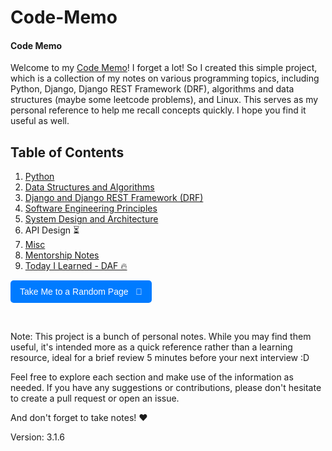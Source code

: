 # Code-Memo

#### Code Memo

Welcome to my [Code Memo](https://mouhamaddev.github.io/Code-Memo/)! I forget a lot! So I created this simple project, which is a collection of my notes on various programming topics, including Python, Django, Django REST Framework (DRF), algorithms and data structures (maybe some leetcode problems), and Linux. This serves as my personal reference to help me recall concepts quickly. I hope you find it useful as well.

## Table of Contents

1. [Python](/python.md)
2. [Data Structures and Algorithms](/dsa.md)
3. [Django and Django REST Framework (DRF)](/django.md)
4. [Software Engineering Principles](/sep.md)
5. [System Design and Architecture](/system-design.md)
6. API Design ⏳
7. [Misc](/misc.md)
8. [Mentorship Notes](/mentorship-notes.md)
9. [Today I Learned - DAF 🔥](/daf-today-i-learned.md)

<p>
  <a href="#" onclick="randomPage();" style="text-decoration:none;">
    <button style="padding:10px 15px; font-size:14px; color:white; background-color:#007BFF; border:none; border-radius:5px; cursor:pointer;">
      Take Me to a Random Page &nbsp; 🎲
    </button>
  </a>
</p>

<script>
  async function randomPage() {
    try {
      const response = await fetch('pages.json');
      const data = await response.json();
      
      if (data.pages.length > 0) {
        let randomPage = data.pages[Math.floor(Math.random() * data.pages.length)];
        
        randomPage = randomPage.replace(/\.md$/, '');

        window.location.href = randomPage;
      } else {
        console.error("No pages found");
      }
    } catch (error) {
      console.error("Error fetching pages:", error);
    }
  }
</script>

<br>

Note: This project is a bunch of personal notes. While you may find them useful, it's intended more as a quick reference rather than a learning resource, ideal for a brief review 5 minutes before your next interview :D

Feel free to explore each section and make use of the information as needed. If you have any suggestions or contributions, please don't hesitate to create a pull request or open an issue.

And don't forget to take notes! ❤️

Version: 3.1.6
